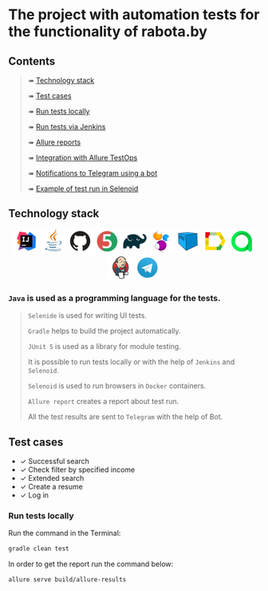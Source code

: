 # The project with automation tests for the functionality of rabota.by

## Contents

> ➠ [Technology stack](#technology-stack)
>
> ➠ [Test cases](#test-cases)
>
> ➠ [Run tests locally](#run-tests-via-terminal)
>
> ➠ [Run tests via Jenkins](#run-tests-via-Jenkins)
>
> ➠ [Allure reports](#allure-reports)
>
> ➠ [Integration with Allure TestOps](#integration-with-allure-testOps)
>
> ➠ [Notifications to Telegram using a bot](#notifications-to-telegram-using-a-bot)
>
> ➠ [Example of test run in Selenoid](#example-of-test-run-in-Selenoid)

## Technology stack

<p align="center">
<a href="https://www.jetbrains.com/idea/"><img src="images/logo/Idea.svg" width="50" height="50"  alt="IDEA"/></a>
<a href="https://www.java.com/"><img src="images/logo/Java.svg" width="50" height="50"  alt="Java"/></a>
<a href="https://github.com/"><img src="images/logo/GitHub.svg" width="50" height="50"  alt="Github"/></a>
<a href="https://junit.org/junit5/"><img src="images/logo/Junit5.svg" width="50" height="50"  alt="JUnit 5"/></a>
<a href="https://gradle.org/"><img src="images/logo/Gradle.svg" width="50" height="50"  alt="Gradle"/></a>
<a href="https://selenide.org/"><img src="images/logo/Selenide.svg" width="50" height="50"  alt="Selenide"/></a>
<a href="https://aerokube.com/selenoid/"><img src="images/logo/Selenoid.svg" width="50" height="50"  alt="Selenoid"/></a>
<a href="https://github.com/allure-framework/allure2"><img src="images/logo/Allure.svg" width="50" height="50"  alt="Allure"/></a>
<a href="https://https://qameta.io/"><img src="images/logo/Allure_TO.svg" width="50" height="50"  alt="Allure_TO"/></a>
<a href="https://www.jenkins.io/"><img src="images/logo/Jenkins.svg" width="50" height="50"  alt="Jenkins"/></a>
<a href="https://https://telegram.org/"><img src="images/logo/Telegram.svg" width="50" height="50"  alt="Telegram"/></a>
</p>

### <code>Java</code> is used as a programming language for the tests.
>
> <code>Selenide</code> is used for writing UI tests.
>
> <code>Gradle</code> helps to build the project automatically.
>
> <code>JUnit 5</code> is used as a library for module testing.
>
> It is possible to run tests locally or with the help of <code>Jenkins</code> and <code>Selenoid</code>.
>
> <code>Selenoid</code> is used to run browsers in <code>Docker</code> containers.
>
> <code>Allure report</code> creates a report about test run.
>
> All the test results are sent to <code>Telegram</code> with the help of Bot.

## Test cases

- ✓ Successful search 
- ✓ Check filter by specified income
- ✓ Extended search
- ✓ Create a resume
- ✓ Log in

###  Run tests locally

Run the command in the Terminal:
```bash
gradle clean test
```
In order to get the report run the command below:
```bash
allure serve build/allure-results
```
